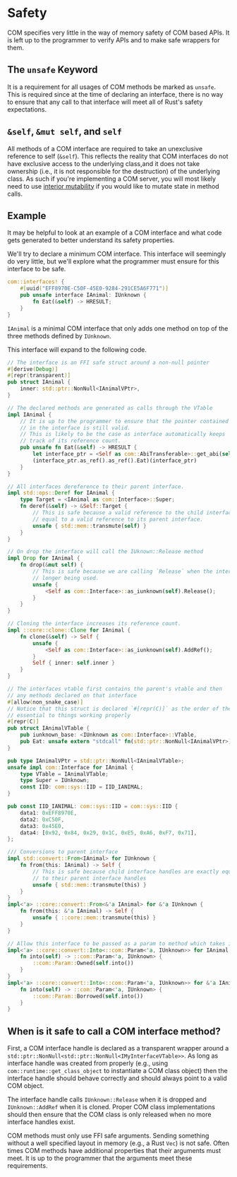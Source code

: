 # Safety

COM specifies very little in the way of memory safety of COM based APIs. It is left up to the programmer to verify APIs and to make safe wrappers for them.

## The `unsafe` Keyword

It is a requirement for all usages of COM methods be marked as `unsafe`. This is required since at the time of declaring an interface, there is no way to ensure that any call to that interface will meet all of Rust's safety expectations. 

## `&self`, `&mut self`, and `self`

All methods of a COM interface are required to take an unexclusive reference to self (`&self`). This reflects the reality that COM interfaces do not have exclusive access to the underlying class,and it does not take ownership (i.e., it is not responsible for the destruction) of the underlying class. As such if you're implementing a COM server, you will most likely need to use [interior mutability](https://doc.rust-lang.org/book/ch15-05-interior-mutability.html) if you would like to mutate state in method calls.

## Example

It may be helpful to look at an example of a COM interface and what code gets generated to better understand its safety properties. 

We'll try to declare a minimum COM interface. This interface will seemingly do very little, but we'll explore what the programmer must ensure for this interface to be safe.

```rust
com::interfaces! {
    #[uuid("EFF8970E-C50F-45E0-9284-291CE5A6F771")]
    pub unsafe interface IAnimal: IUnknown {
        fn Eat(&self) -> HRESULT;
    }
}
```

`IAnimal` is a minimal COM interface that only adds one method on top of the three methods defined by `IUnknown`.

This interface will expand to the following code.

```rust 
// The interface is an FFI safe struct around a non-null pointer
#[derive(Debug)]
#[repr(transparent)]
pub struct IAnimal {
    inner: std::ptr::NonNull<IAnimalVPtr>,
}

// The declared methods are generated as calls through the VTable
impl IAnimal {
    // It is up to the programmer to ensure that the pointer contained
    // in the interface is still valid.
    // This is likely to be the case as interface automatically keeps 
    // track of its reference count.
    pub unsafe fn Eat(&self) -> HRESULT {
        let interface_ptr = <Self as com::AbiTransferable>::get_abi(self);
        (interface_ptr.as_ref().as_ref().Eat)(interface_ptr)
    }
}

// All interfaces dereference to their parent interface.
impl std::ops::Deref for IAnimal {
    type Target = <IAnimal as com::Interface>::Super;
    fn deref(&self) -> &Self::Target {
        // This is safe because a valid reference to the child interface is exactly 
        // equal to a valid reference to its parent interface.
        unsafe { std::mem::transmute(self) }
    }
}

// On drop the interface will call the IUknown::Release method
impl Drop for IAnimal {
    fn drop(&mut self) {
        // This is safe because we are calling `Release` when the interface handle is no
        // longer being used.
        unsafe {
            <Self as com::Interface>::as_iunknown(self).Release();
        }
    }
}

// Cloning the interface increases its reference count.
impl ::core::clone::Clone for IAnimal {
    fn clone(&self) -> Self {
        unsafe {
            <Self as com::Interface>::as_iunknown(self).AddRef();
        }
        Self { inner: self.inner }
    }
}

// The interfaces vtable first contains the parent's vtable and then
// any methods declared on that interface
#[allow(non_snake_case)]
// Notice that this struct is declared `#[repr(C)]` as the order of the COM methods is
// essential to things working properly
#[repr(C)]
pub struct IAnimalVTable {
    pub iunknown_base: <IUnknown as com::Interface>::VTable,
    pub Eat: unsafe extern "stdcall" fn(std::ptr::NonNull<IAnimalVPtr>) -> HRESULT,
}

pub type IAnimalVPtr = std::ptr::NonNull<IAnimalVTable>;
unsafe impl com::Interface for IAnimal {
    type VTable = IAnimalVTable;
    type Super = IUnknown;
    const IID: com::sys::IID = IID_IANIMAL;
}

pub const IID_IANIMAL: com::sys::IID = com::sys::IID {
    data1: 0xEFF8970E,
    data2: 0xC50F,
    data3: 0x45E0,
    data4: [0x92, 0x84, 0x29, 0x1C, 0xE5, 0xA6, 0xF7, 0x71],
};

/// Conversions to parent interface
impl std::convert::From<IAnimal> for IUnknown {
    fn from(this: IAnimal) -> Self {
        // This is safe because child interface handles are exactly equivalent in memory
        // to their parent interface handles
        unsafe { std::mem::transmute(this) }
    }
}
impl<'a> ::core::convert::From<&'a IAnimal> for &'a IUnknown {
    fn from(this: &'a IAnimal) -> Self {
        unsafe { ::core::mem::transmute(this) }
    }
}

// Allow this interface to be passed as a param to method which takes its parent
impl<'a> ::core::convert::Into<::com::Param<'a, IUnknown>> for IAnimal {
    fn into(self) -> ::com::Param<'a, IUnknown> {
        ::com::Param::Owned(self.into())
    }
}
impl<'a> ::core::convert::Into<::com::Param<'a, IUnknown>> for &'a IAnimal {
    fn into(self) -> ::com::Param<'a, IUnknown> {
        ::com::Param::Borrowed(self.into())
    }
}
```

## When is it safe to call a COM interface method?

First, a COM interface handle is declared as a transparent wrapper around a `std::ptr::NonNull<std::ptr::NonNull<IMyInterfaceVTable>>`. As long as interface handle was created from properly (e.g., using `com::runtime::get_class_object` to instantiate a COM class object) then the interface handle should behave correctly and should always point to a valid COM object.

The interface handle calls `IUnknown::Release` when it is dropped and `IUnknown::AddRef` when it is cloned. Proper COM class implementations should then ensure that the COM class is only released when no more interface handles exist.

COM methods must only use FFI safe arguments. Sending something without a well specified layout in memory (e.g., a Rust `Vec`) is not safe. Often times COM methods have additional properties that their arguments must meet. It is up to the programmer that the arguments meet these requirements.
